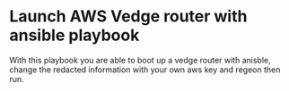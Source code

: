 Launch AWS Vedge router with ansible playbook
=====================================

With this playbook you are able to boot up a vedge router with anisble, change the redacted information with your own aws key and regeon then run.
